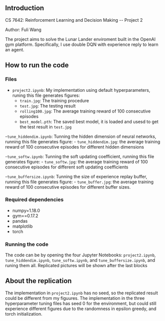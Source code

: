 ## Introduction

CS 7642: Reinforcement Learning and Decision Making -- Project 2

Author: Fuli Wang

The project aims to solve the Lunar Lander enviroment built in the OpenAI gym platform. Specifically, I use double DQN with experience reply to learn an agent.


## How to run the code

### Files
- `project2.ipynb`: My implementation using default hyperparameters, runing this file generates figures:
    - `train.jpg`: The training procedure
    - `test.jpg`: The testing result
    - `rolling100.jpg`: The average training reward of 100 consecutive episodes
    - `best_model.pth`: The saved best model, it is loaded and usesd to get the test result in `test.jpg`

-`tune_hiddendim.ipynb`: Tunning the hidden dimension of neural networks, running this file generates figure:
    - `tune_hiddendim.jpg`: the average training reward of 100 consecutive episodes for different hidden dimensions

-`tune_softw.ipynb`: Tunning the soft updating coefficient, running this file generates figure:
    - `tune_softw.jpg`: the average training reward of 100 consecutive episodes for different soft updating coefficients

-`tune_buffersize.ipynb`: Tunning the size of experience replay buffer, running this file generates figure:
    - `tune_buffer.jpg`: the average training reward of 100 consecutive episodes for different buffer sizes.



### Required dependencies
- numpy=1.18.0
- gym==0.17.2
- pandas
- matplotlib
- torch

### Running the code
The code can be by opening the four Jupyter Notebooks: `project2.ipynb`, `tune_hiddendim.ipynb`, `tune_softw.ipynb`, and `tune_buffersize.ipynb`, and runing them all. Replicated pictures will be shown after the last blocks

## About the replication
The implementation in `project2.ipynb` has no seed, so the replicated result could be different from my figuures. The implementation in the three hyperparameter tuning files has seed 0 for the environment, but could still experience different figures due to the randomness in epsilon greedy, and torch initialization.